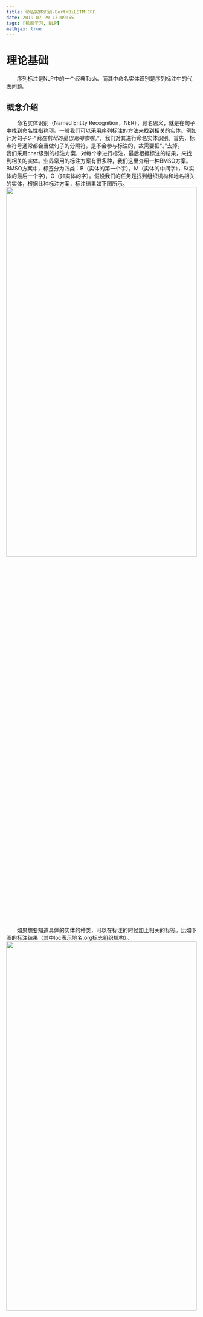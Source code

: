 ```yaml
---
title: 命名实体识别-Bert+BiLSTM+CRF
date: 2019-07-29 13:09:55
tags: [机器学习, NLP]
mathjax: true
---
```

# 理论基础
&emsp;&emsp;序列标注是NLP中的一个经典Task。而其中命名实体识别是序列标注中的代表问题。

## 概念介绍
&emsp;&emsp;命名实体识别（Named Entity Recognition，NER），顾名思义，就是在句子中找到命名性指称项。一般我们可以采用序列标注的方法来找到相关的实体。例如针对句子$S=“我在杭州的星巴克喝咖啡。”$，我们对其进行命名实体识别。首先，标点符号通常都会当做句子的分隔符，是不会参与标注的，故需要把“。”去掉。
&emsp;&emsp;我们采用char级别的标注方案，对每个字进行标注，最后根据标注的结果，来找到相关的实体。业界常用的标注方案有很多种，我们这里介绍一种BMSO方案。BMSO方案中，标签分为四类：B（实体的第一个字），M（实体的中间字），S(实体的最后一个字)，O（非实体的字）。假设我们的任务是找到组织机构和地名相关的实体，根据此种标注方案，标注结果如下图所示。
<img src="https://github.com/huangzhaolong93/my-blog-images/blob/master/ner_01.jpg?raw=true" width="100%" height="50%" align=center>&emsp;&emsp;如果想要知道具体的实体的种类，可以在标注的时候加上相关的标签。比如下图的标注结果（其中loc表示地名,org标志组织机构）。
<img src="https://github.com/huangzhaolong93/my-blog-images/blob/master/ner_02.jpg?raw=true" width="100%" height="50%" align=center>&emsp;&emsp;这样我们就将实体命名识别问题转换成了序列标注问题。

## 相关模型
&emsp;&emsp;本章将序列标注的经典模型bert-bilsmt-crt拆分成3个子模型，层层递进的进行讲解。
### 条件随机场-CRF
&emsp;&emsp;条件随机场分为三个部分，一个是“条件”，一个是“随机场”，还有一个是“马尔科夫”。
&emsp;&emsp;“随机场”就是若干个位置的整体，当每个位置按某一种分布去取值时，当每个位置的值都确定下来，整体就是一个随机场。上面的例子中，标注序列“OOBSOBMSOOO”就是一个随机场。
&emsp;&emsp;“条件”就是在已知$X$的条件下，$Y$是在已知$X$的条件下的输出，可类比于条件概率。
&emsp;&emsp;“马尔科夫”就是随机场中的任一一个位置的结果$y_i$仅与此位置相邻的结果$y_{i-1}$和$y_{i+1}$的位置有关，而与其他不相邻位置的结果无关。
&emsp;&emsp;综合上述的定义，我们给出条件随机场的定义：设$X$与$Y$是随机变量，$P(Y|X)$是给定X时Y的条件概率分布，若随机变量$Y$构成的是一个马尔科夫随机场，则称条件概率分布$P(Y|X)$是条件随机场。

#### 模型特点
&emsp;&emsp;CRF是一个判别式模型，就是根据输入序列$X$来给出输出序列$Y$的概率分布。

#### 模型介绍1-参数化形式
&emsp;&emsp;就一般的现实问题而言，我们认为$X$和$Y$会具有相同的结果，即线性链条件随机场。数学定义如下：给定随机变量序列$X=(X_1,X_2,...,X_i,...,X_n)$的条件下，序列$Y=(Y_1,Y_2,...,Y_i,...,Y_n)$条件分布概率$P(Y|X)$即为线性链条件随机场。由因其要满足马尔科夫性，故可以表示为：$P(Y_i|X,Y_1,Y_2,...,Y_n) = P(Y_i|X,Y_{i-1},Y_{i+1})$。
&emsp;&emsp;根据公式$P(Y_i|X,Y_{i-1},Y_{i+1})$，我们可以将拆解为两个部分来看，一个部分是$P(Y_i|X)$，另一个部分是$P(P_i|P_{i-1},P_{i+1})$。这两部分对应的特征函数分别被称为节点特征函数(发射函数)和局部特征函数(转移函数)，特征函数的取值为0和1，表示满足特征条件还是不满足特征条件。同时我们给予每个特征函数一个权重，表示我们对这个特征函数的信任程度。而特征函数所对应的权重就可以看做是模型参数。
&emsp;&emsp;节点特征函数定义在节点Y上，即$s_l(Y_i,X,i),l=1,2,...,L$。$L$是节点特征函数的总个数。其对应的权重我们设为$\mu_l$。
&emsp;&emsp;局部特征函数定义在$Y$的上下文中，为了方便，我们先假定只与当前节点$Y$和上一个节点$Y_{i-1}$有关。即$t_k(Y_i,Y_{i-1},X,i),k=1,2,...,K$。$K$是局部特征函数的总个数。其对应的权重我们设为$\lambda_k$。
&emsp;&emsp;最终，我们将CRF表示如下：
$$P(Y|X)=\frac{1}{Z(X)}exp\left(\sum_{i,l}\mu_ls_l(Y_i,X,i)+\sum_{i,k}\lambda_kt_k(Y_i,Y_{i-1},X,i)\right)$$
其中$Z(X)$是最常见的归一化因子:
$$Z(X)=\sum_yexp\left(\sum_{i,l}\mu_ls_l(Y_i,X,i)+\sum_{i,k}\lambda_kt_k(Y_i,Y_{i-1},X,i)\right)$$

#### 实例说明1-参数化形式
&emsp;&emsp;下面将根据一个例子对模型进行一个详细的说明。

<img src="https://github.com/huangzhaolong93/my-blog-images/blob/master/crf.jpg?raw=true" width="100%" height="50%" align=center>

&emsp;&emsp;随机变量序列$X=(X_1,X_2,X_3)$中，每个节点有两个特征$f1$和$f2$。其中特征$f1$的取值分别可以是$a$和$b$，特征$f2$的取值分别可以是$x$和$y$。而$Y(Y_1,Y_2,Y_3)$中，每个节点的取值分别是$1$和$2$。其中节点特征函数、局部特征函数及相关的权重分别如下所示：
$$t_1=t_1(Y_{i-1}=1,Y_i=2,X,i),\quad i=2,3,\quad \lambda_1=1$$
$$t_2=t_2(Y_1=1,Y2=1,X,2),\quad \lambda_2=0.5$$
$$t_3=t_3(Y_2=2,Y_3=1,X,3),\quad \lambda_3=1$$
$$t_4=t_4(Y_1=2,Y_2=1,X,2),\quad \lambda_4=1$$
$$t_5=t_5(Y_2=2,Y_3=2,X,3),\quad \lambda_5=0.2$$
$$s_1=s_1(Y_1=1,X,1),\quad \mu_1=1$$
$$s_2=s_2(Y_i=2,X,i),\quad i=1,2,\quad \mu_2=0.5$$
$$s_3=s_3(Y_i=1,X,i),\quad i=2,3,\quad \mu_3=0.8$$
$$s_4=s_4(Y_3=2,X,3),\quad \mu_4=0.5$$
比如，求序列(1,2,2)的非规范化概率，利用CRF的公式，我们可以计算$$P(Y|X) \propto exp\left(\sum_{i,l}\mu_ls_l(Y_i,X,i)+\sum_{i,k}\lambda_kt_k(Y_i,Y_{i-1},X,i)\right) \\
\propto exp\Big((1+0.5+0.5)+(1+0.2)\Big) \propto exp(3.2)$$

#### 模型介绍2-简化形式
&emsp;&emsp;简单来说，简化形式就是将节点特征函数和局部特征函数统一用函数f进行表示。如此的话，特征函数共有$J=K+L$个，可表示如下：
$$
f_j =
\begin{cases}
t_j(Y_i,Y_{i-1},X,i), & j=1,2,...,k  \\
s_j(Y_i,X,i), & j=k+1,k+2,...,k+l
\end{cases}
$$
&emsp;&emsp;同理，特征函数对应的权重也可以表示为：
$$
\omega_j =
\begin{cases}
\lambda_k, & j=1,2,...,k  \\
\mu_l, & j=k+1,k+2,...,k+l
\end{cases}
$$
&emsp;&emsp;最终，可CRF的公式可以简化为：
$$\begin{eqnarray}
P(Y|X)&=&\frac{1}{Z(X)}exp\left(\sum_{i,j}\omega_jf_j(Y_i,Y_{i-1},X,i)\right) \\
&=&\frac{1}{Z(X)}exp\left(\sum_{j}\omega_jf_j(Y,X)\right),j=1,2,...,k+l
\end{eqnarray}$$

&emsp;&emsp;根据统一化的形式，我们可以将相关的参数写成矩阵的形式。对于随机变量序列X的每一个位置，我们都给定一个m阶矩阵(其中m为Y_i的取值个数)：

$$M_i(X)=\Big[M_i(Y_{i-1},Y_i,X)\Big]=\Big[\sum_{j}\omega_jf_j(Y_{i-1},Y_i,X,i)\Big]$$

其中矩阵中$M_i(X)$的第$m_1$行第$m_2$列的元素表示：序列$Y$中，$Y_{i-1}=m1$到$Y_i=m2$的非规范化概率，包括节点特征函数和局部特征函数。当我们引入起点和终点标记时，$Y_0=start$,$Y_{n+1}=stop$时，序列$Y$的非规范化概率可以通过n+1个矩阵的连乘得到，即：
$$P(Y|X)=\frac{1}{Z(X)}\prod_{i=0}^{n+1}M_i(X)$$
其中$\frac{1}{Z(X)}$为归一化因子。

#### 实例说明2-简化形式
&emsp;&emsp;下面将根据同一个例子进行详细的说明。

<img src="https://github.com/huangzhaolong93/my-blog-images/blob/master/crf2.jpg?raw=true" width="100%" height="50%" align=center>

&emsp;&emsp;首先，我们可以将节点特征函数合并入局部特征函数。最终得到了4个矩阵，$M_1$,$M_2$,$M_3$,$M_4$，分别为
$$M_1=
\left[
 \begin{matrix}
   exp(1.5) & exp(1.0)\\
   exp(0) & exp(0) 
  \end{matrix} 
\right]
$$
$$M_2=
\left[
 \begin{matrix}
   exp(1.3) & exp(1.5)\\
   exp(1.8) & exp(0.5)
  \end{matrix} 
\right]
$$
$$M_3=
\left[
 \begin{matrix}
   exp(0.8) & exp(1.5)\\
   exp(1.8) & exp(0.7) 
  \end{matrix} 
\right]
$$
$$M_4=
\left[
 \begin{matrix}
   exp(0.5) & exp(0)\\
   exp(0.5) & exp(0) 
  \end{matrix} 
\right]
$$
矩阵连乘后，$\prod M_1M_2M_3M_4$的第一行第一列即为$start$到$stop$的所有序列的非规范化概率之和，也就是归一化因子$Z(X)$。
&emsp;&emsp;还是上面那个问题，如何求序列(1,2,2)的概率呢？
&emsp;&emsp;由于我们增加了两个状态，现在需要求的序列变成了(start,1,2,2,stop)。我们将序列拆解为4个转移状态，分别是：
$$1(start)\rightarrow1，1\rightarrow2，2\rightarrow2，2\rightarrow1(stop)$$
&emsp;&emsp;根据转移状态，我们从矩阵中拿到相应的转移概率$M_1(11)$,$M_2(12)$,$M_3(22)$,$M_4(21)$，最终得到序列的非规范化概率：
$$P(Y|X) \propto exp(1.5)\times exp(1.5)\times exp(0.7)\times exp(0.5) \propto exp(4.2)$$
&emsp;&emsp;而归一化因子$Z(X)$需要通过矩阵连乘进行计算。计算过程如下：
$$M_1M_2=
\left[
 \begin{matrix}
   exp(2.8) + exp(2.8) & exp(3.0) + exp(1.5)\\
   exp(0) & exp(0) 
  \end{matrix} 
\right]
$$
$$M_1M_2M_3=
\left[
 \begin{matrix}
   exp(3.6) + exp(3.6) + exp(4.8) + exp(3.3) & exp(4.3) + exp(4.3) + exp(3.7) + exp(2.2)\\
   exp(0) & exp(0) 
  \end{matrix} 
\right]
$$
$$M_1M_2M_3M_4=
\left[
 \begin{matrix}
   exp(4.1) + exp(4.1) + exp(5.3) + exp(3.8) + exp(4.8) + exp(4.8) + exp(4.2) + exp(2.7) & exp(0)\\
   exp(0) & exp(0) 
  \end{matrix} 
\right]
$$
&emsp;&emsp;所以我们可以得到$Z(X)=exp(4.1)+exp(4.1)+exp(5.3)+exp(4.3)+exp(4.8)+exp(4.8)+exp(4.2)+exp(3.2)$，表示的是所有$start$到$stop$序列的非规范化概率之和。其中倒数第二项$exp(4.2)$就是序列$start,1,2,2,stop$的非规范化概率。

#### 模型介绍3-前向后向概率
&emsp;&emsp;上文中，我们在知道序列$X$和序列$Y$以及条件概率分布$P(Y|X)$后，已经可以对节点$i-1$上取值$m_1$，且节点$i$上取值$m_2$的情况计算期望$P(Y_{i-1}=m1,Y_i=m_2|X)$了，即矩阵$M_i(X)$的第$m_1$行第$m_2$列。
&emsp;&emsp;那么如何单独表示节点$i$上取值为$m_2$概率呢？其实就是节点$i-1$上每种可能的取值到节点$i$上取值为$m_2$概率之和。而这所有的概率共同构成了一个向量，其实就是矩阵连乘结果$\prod M_1M_2...M_i$的第$m_2$列。我们将矩阵中的这一列的和定义为节点$i$上取值为$m_2$的前向概率$\alpha_i(Y_i=m2|X)$。
&emsp;&emsp;结合上文中的矩阵形式$M_i(X)=\Big[M_i(Y_{i-1},Y_i,X)\Big]$，我们就可以计算出节点$i+1$上取值为$m_3$的前向概率：$$\alpha_{i+1}(Y_{i+1}=m3|X)=\alpha_i(Y_i=m2|X) M_{i+1}(Y_i=m_2,Y_{i+1}=m_3,X)$$
&emsp;&emsp;节点$i$上$Y_i$的取值共有$m$种，我们将这$m$个前向概率共同组成了节点$i$的前向向量$\alpha_i$。其中：
$\alpha_i(Y_i|X)=(\alpha_i(Y_i=m1|X),\alpha_i(Y_i=m2|X),...\alpha_i(Y_i=m|X))$
结合crf的矩阵形式，我们可以得到:
$$\alpha_{i+1}^\mathrm{T}(Y_{i+1}|X)=\alpha_i^\mathrm{T}(Y_i|X)M_i(X)$$
其中$\alpha_{i+1}^\mathrm{T}(Y_{i+1}|X)$和$\alpha_i^\mathrm{T}(Y_i|X)$均是$1\times m$的，$M_i(X)$是$m \times m$的。
&emsp;&emsp;至此，前向概率已经介绍完毕。由于本文中的例子为了方便，均采用的是普通的马尔科夫进行介绍。而实际过程中，条件随机场是具有全局马尔科夫性，也就是$Y_i$不仅受$Y_{i-1}$影响，同时也受$Y_(i+1)$影响。故同时也就存在着后向概率。
&emsp;&emsp;类似地，后向概率$\beta_i(Y_i=m2|X)$，定义为：
$$\beta_{i}(Y_{i+1}=m2|X)=M_{i+1}(Y_i=m_2,Y_{i+1}=m_3,X)\beta_{i+1}(Y_{i+1}=m3|X)$$
&emsp;&emsp;根据定义，我们知道$\alpha_i(Y_i=m_i|X)$表示的是第$i$个节点上取值为$m_i$时所有可能的非规范化序列概率之和。而归一化因子$Z(X)$恰恰是所有序列的非规范化概率之和。所以可以得到：
$$Z(X)=\sum_{m_n}\alpha_n(Y_n=m_n|X)= \alpha_n(Y_n|X) \cdot \boldsymbol{1} = \boldsymbol{1} \cdot \beta_n(Y_n|X)$$其中n是整个序列的长度。
&emsp;&emsp;有了前向概率和后向概率的定义和计算，我们可以很容易的计算节点$i$上任意取值$m_i$的条件概率$P(Y_i|X)$：
$$P(Y_i=m_i|X)=\frac{\alpha_i(Y_i=m_i|X)^\mathrm{T}\beta_i(Y_i=m_i|X)}{\alpha_n(Y_n|X) \cdot \boldsymbol{1}}$$
#### 实例介绍3-前向后向概率

<img src="https://github.com/huangzhaolong93/my-blog-images/blob/master/crf3.jpg?raw=true" width="100%" height="50%" align=center>

&emsp;&emsp;根据前向概率的定义，我们可以得到每个节点的前向向量，其中：
$$\alpha_1=(exp(1.5),exp(1.0))$$
$$\alpha_2=(exp(2.8)+exp(2.8),exp(3.0)+exp(1.5))$$
$$\alpha_3=(exp(3.6) + exp(3.6) + exp(4.8) + exp(3.3),exp(4.3) + exp(4.3) + exp(3.7) + exp(2.2))$$
$$\alpha_4=(exp(4.1) + exp(4.1) + exp(5.3) + exp(3.8) + exp(4.8) + exp(4.8) + exp(4.2) + exp(2.7),exp(0))$$
根据计算结果，我们对比上一节矩阵连乘的结果，我们恰好发现$\alpha_2$恰好是$M_1M_2$的第一行,$\alpha_3$恰好是$M_1M_2M_3$的第一行，所以前向概率的定义其实就是为了方便，用一个向量来暂存矩阵连乘的结果。
&emsp;&emsp;同时，我们考虑一下全局马尔科夫的情况。根据图中的情况，我们计算节点$i$的非规范化概率，可以得到：
$$P(Y_i=1|X_i) \propto \alpha_i(Y_i=1|X_i)\beta_i(Y_i=1|X_i) \propto exp(0.8) \times exp(0.6) \propto exp(1.4)$$
而节点$i$和节点$i+1$分别取$1$（粉色圆圈）的非规范化概率：
$$P(Y_i=1, Y_{i+1}=1|X_i) \propto \alpha_i(Y_i=1|X_i)M_{i+1}(Y_i=1,Y_{i+1}=1,X_i)\beta_{i+1}(Y_{i+1}=1|X_{i+1}) \propto exp(0.8) \times exp(0.8) \times exp(0.6) \propto exp(2.2)$$

#### 模型介绍4-模型训练

